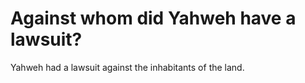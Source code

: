 # Against whom did Yahweh have a lawsuit?

Yahweh had a lawsuit against the inhabitants of the land.
